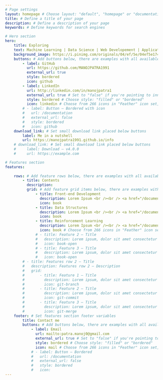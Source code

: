 ```yaml
---
# Page settings
layout: homepage # Choose layout: "default", "homepage" or "documentation-archive"
title: # Define a title of your page
description: # Define a description of your page
keywords: # Define keywords for search engines

# Hero section
hero:
    title: Exploring 
    text: Machine Learning | Data Science | Web Developement | Application Developement
    background_image: https://i.pinimg.com/originals/04/ef/5e/04ef5e1743f2123165f573616c533885.jpg
    buttons: # Add buttons below, there are examples with all available options
        - label: GitHub
          url: https://github.com/MANOJPATRA1991
          external_url: true
          style: bordered
          icon: github
        - label: LinkedIn
          url: http://linkedin.com/in/manojpatra1
          external_url: true # Set to "false" if you're pointing to inner page
          style: bordered # Choose style: "filled" or "bordered"
          icon: linkedin # Choose from 266 icons in "Feather" icon set, list of all icons is available here - https://feathericons.com
        # - label: Button — Bordered with icon
        #   url: /documentation
        #   external_url: false
        #   style: bordered
        #   icon: github
    download_link: # Set small download link placed below buttons
        label: Me in a nutshell
        url: https://manojpatra1991.github.io/info
    # download_link: # Set small download link placed below buttons
    #     label: Download — v4.0.0
    #     url: https://example.com

# Features section
features:
    
    rows: # Add feature rows below, there are examples with all available options
        - title: Contents
          description: 
          grid: # Add feature grid items below, there are examples with all available options
              - title: Front-end Development
                description: Lorem Ipsum <br /><br /> <a href="/documentation">Explore More</a>
                icon: book
              - title: Data Structures
                description: Lorem Ipsum <br /><br /> <a href="/documentation">Explore More</a>
                icon: book
              - title: Reinforcement Learning
                description: Lorem Ipsum <br /><br /> <a href="/documentation">Explore More</a>
                icon: book # Choose from 266 icons in "Feather" icon set, list of all icons is available here - https://feathericons.com
              # - title: Feature 2 — Title
              #   description: Lorem ipsum, dolor sit amet consectetur adipisicing elit. Provident iste voluptas sunt eligendi sit dolorem blanditiis nostrum, fuga ducimus enim? Ut temporibus.
              #   icon: book-open
              # - title: Feature 3 — Title
              #   description: Lorem ipsum, dolor sit amet consectetur adipisicing elit. Provident iste voluptas sunt eligendi sit dolorem blanditiis nostrum, fuga ducimus enim? Ut temporibus.
              #   icon: book-open
        # - title: Features row 2 — Title
        #   description: Features row 2 — Description
        #   grid:
        #       - title: Feature 1 — Title
        #         description: Lorem ipsum, dolor sit amet consectetur adipisicing elit. Provident iste voluptas sunt eligendi sit dolorem blanditiis nostrum, fuga ducimus enim? Ut temporibus.
        #         icon: git-branch
        #       - title: Feature 2 — Title
        #         description: Lorem ipsum, dolor sit amet consectetur adipisicing elit. Provident iste voluptas sunt eligendi sit dolorem blanditiis nostrum, fuga ducimus enim? Ut temporibus.
        #         icon: git-commit
        #       - title: Feature 3 — Title
        #         description: Lorem ipsum, dolor sit amet consectetur adipisicing elit. Provident iste voluptas sunt eligendi sit dolorem blanditiis nostrum, fuga ducimus enim? Ut temporibus.
        #         icon: git-merge
    footer: # Set features section footer variables
        title: Contact me
        buttons: # Add buttons below, there are examples with all available options
            - label: Email
              url: mailto:patra.manoj0@gmail.com
              external_url: true # Set to "false" if you're pointing to inner page
              style: bordered # Choose style: "filled" or "bordered"
              icon: mail # Choose from 266 icons in "Feather" icon set, list of all icons is available here - https://feathericons.com
            # - label: Button — Bordered
            #   url: /documentation
            #   external_url: false
            #   style: bordered
            #   icon:
---
```

